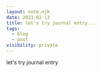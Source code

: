 ```yaml
---
layout: note.njk
date: 2021-02-13
title: let's try journal entry...
tags:
  - blog
  - post
visibility: private
---
```

let's try journal entry
